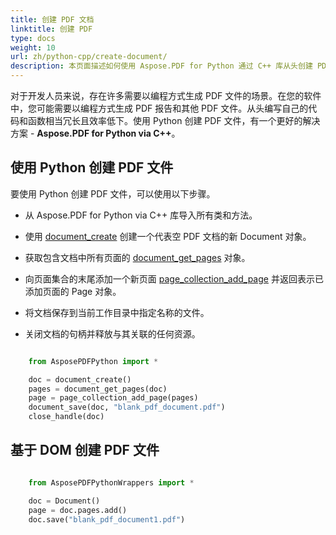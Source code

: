 ```yaml
---
title: 创建 PDF 文档
linktitle: 创建 PDF
type: docs
weight: 10
url: zh/python-cpp/create-document/
description: 本页面描述如何使用 Aspose.PDF for Python 通过 C++ 库从头创建 PDF 文档。
---
```


对于开发人员来说，存在许多需要以编程方式生成 PDF 文件的场景。在您的软件中，您可能需要以编程方式生成 PDF 报告和其他 PDF 文件。从头编写自己的代码和函数相当冗长且效率低下。使用 Python 创建 PDF 文件，有一个更好的解决方案 - **Aspose.PDF for Python via C++**。

## 使用 Python 创建 PDF 文件

要使用 Python 创建 PDF 文件，可以使用以下步骤。

* 从 Aspose.PDF for Python via C++ 库导入所有类和方法。
* 使用 [document_create](https://reference.aspose.com/pdf/python-cpp/core/document_create/) 创建一个代表空 PDF 文档的新 Document 对象。

* 获取包含文档中所有页面的 [document_get_pages](https://reference.aspose.com/pdf/python-cpp/core/document_get_pages/) 对象。
* 向页面集合的末尾添加一个新页面 [page_collection_add_page](https://reference.aspose.com/pdf/python-cpp/core/page_collection_add_page/) 并返回表示已添加页面的 Page 对象。
* 将文档保存到当前工作目录中指定名称的文件。
* 关闭文档的句柄并释放与其关联的任何资源。

```python

    from AsposePDFPython import *

    doc = document_create()
    pages = document_get_pages(doc)
    page = page_collection_add_page(pages)
    document_save(doc, "blank_pdf_document.pdf")
    close_handle(doc)
```


## 基于 DOM 创建 PDF 文件

```python

    from AsposePDFPythonWrappers import *

    doc = Document()
    page = doc.pages.add()
    doc.save("blank_pdf_document1.pdf")
```